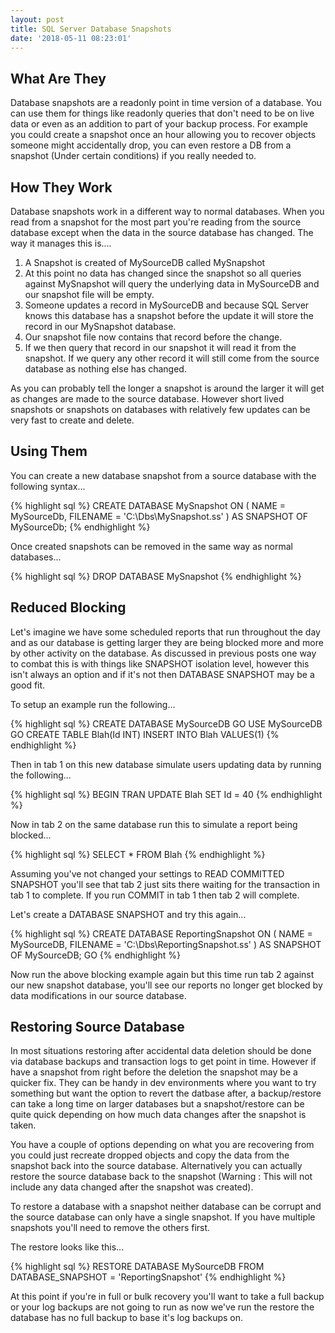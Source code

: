 ```yaml
---
layout: post
title: SQL Server Database Snapshots
date: '2018-05-11 08:23:01'
---
```

## What Are They ##
Database snapshots are a readonly point in time version of a database. You can use them for things like readonly queries that don't need to be on live data or even as an addition to part of your backup process. For example you could create a snapshot once an hour allowing you to recover objects someone might accidentally drop, you can even restore a DB from a snapshot (Under certain conditions) if you really needed to.

## How They Work ##
Database snapshots work in a different way to normal databases. When you read from a snapshot for the most part you're reading from the source database except when the data in the source database has changed. The way it manages this is....

1. A Snapshot is created of MySourceDB called MySnapshot
1. At this point no data has changed since the snapshot so all queries against MySnapshot will query the underlying data in MySourceDB and our snapshot file will be empty.
1. Someone updates a record in MySourceDB and because SQL Server knows this database has a snapshot before the update it will store the record in our MySnapshot database.
1. Our snapshot file now contains that record before the change.
1. If we then query that record in our snapshot it will read it from the snapshot. If we query any other record it will still come from the source database as nothing else has changed.

As you can probably tell the longer a snapshot is around the larger it will get as changes are made to the source database. However short lived snapshots or snapshots on databases with relatively few updates can be very fast to create and delete.

## Using Them ##
You can create a new database snapshot from a source database with the following syntax...

{% highlight sql %}
CREATE DATABASE MySnapshot ON
(
   NAME = MySourceDb,
   FILENAME =   'C:\Dbs\MySnapshot.ss'
) AS SNAPSHOT OF MySourceDb;
{% endhighlight %}

Once created snapshots can be removed in the same way as normal databases...

{% highlight sql %}
DROP DATABASE MySnapshot
{% endhighlight %}

## Reduced Blocking ##
Let's imagine we have some scheduled reports that run throughout the day and as our database is getting larger they are being blocked more and more by other activity on the database. As discussed in previous posts one way to combat this is with things like SNAPSHOT isolation level, however this isn't always an option and if it's not then DATABASE SNAPSHOT may be a good fit.

To setup an example run the following...

{% highlight sql %}
CREATE DATABASE MySourceDB
GO
USE MySourceDB
GO
CREATE TABLE Blah(Id INT)
INSERT INTO Blah VALUES(1)
{% endhighlight %}

Then in tab 1 on this new database simulate users updating data by running the following...

{% highlight sql %}
BEGIN TRAN
   UPDATE Blah SET Id = 40
{% endhighlight %}

Now in tab 2 on the same database run this to simulate a report being blocked...

{% highlight sql %}
SELECT * FROM Blah
{% endhighlight %}

Assuming you've not changed your settings to READ COMMITTED SNAPSHOT you'll see that tab 2 just sits there waiting for the transaction in tab 1 to complete. If you run COMMIT in tab 1 then tab 2 will complete.

Let's create a DATABASE SNAPSHOT and try this again...

{% highlight sql %}
CREATE DATABASE ReportingSnapshot ON
(
   NAME = MySourceDB,
   FILENAME =   'C:\Dbs\ReportingSnapshot.ss' )
AS SNAPSHOT OF MySourceDB;
GO
{% endhighlight %}

Now run the above blocking example again but this time run tab 2 against our new snapshot database, you'll see our reports no longer get blocked by data modifications in our source database.

## Restoring Source Database ##
In most situations restoring after accidental data deletion should be done via database backups and transaction logs to get point in time. However if have a snapshot from right before the deletion the snapshot may be a quicker fix. They can be handy in dev environments where you want to try something but want the option to revert the datbase after, a backup/restore can take a long time on larger databases but a snapshot/restore can be quite quick depending on how much data changes after the snapshot is taken.

You have a couple of options depending on what you are recovering from you could just recreate dropped objects and copy the data from the snapshot back into the source database. Alternatively you can actually restore the source database back to the snapshot (Warning : This will not include any data changed after the snapshot was created).

To restore a database with a snapshot neither database can be corrupt and the source database can only have a single snapshot. If you have multiple snapshots you'll need to remove the others first.

The restore looks like this...

{% highlight sql %}
RESTORE DATABASE MySourceDB
FROM DATABASE_SNAPSHOT = 'ReportingSnapshot'
{% endhighlight %}

At this point if you're in full or bulk recovery you'll want to take a full backup or your log backups are not going to run as now we've run the restore the database has no full backup to base it's log backups on.